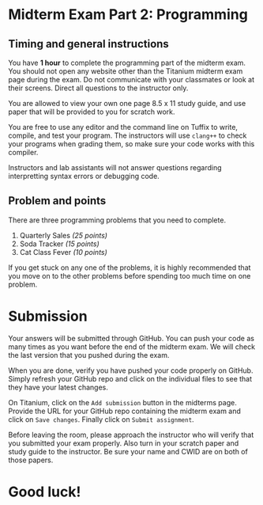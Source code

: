 # Midterm Exam Part 2: Programming
## Timing and general instructions
You have **1 hour** to complete the programming part of the midterm exam. You should not open any website other than the Titanium midterm exam page during the exam. Do not communicate with your classmates or look at their screens. Direct all questions to the instructor only.

You are allowed to view your own one page 8.5 x 11 study guide, and use paper that will be provided to you for scratch work.

You are free to use any editor and the command line on Tuffix to write, compile, and test your program. The instructors will use `clang++` to check your programs when grading them, so make sure your code works with this compiler.

Instructors and lab assistants will not answer questions regarding interpretting syntax errors or debugging code.

## Problem and points
There are three programming problems that you need to complete.

1. Quarterly Sales *(25 points)*
1. Soda Tracker *(15 points)*
1. Cat Class Fever *(10 points)*

If you get stuck on any one of the problems, it is highly recommended that you move on to the other problems before spending too much time on one problem.

# Submission
Your answers will be submitted through GitHub. You can push your code as many times as you want before the end of the midterm exam. We will check the last version that you pushed during the exam.

When you are done, verify you have pushed your code properly on GitHub. Simply refresh your GitHub repo and click on the individual files to see that they have your latest changes.

On Titanium, click on the `Add submission` button in the midterms page. Provide the URL for your GitHub repo containing the midterm exam and click on `Save changes`. Finally click on `Submit assignment`.

Before leaving the room, please approach the instructor who will verify that you submitted your exam properly. Also turn in your scratch paper and study guide to the instructor. Be sure your name and CWID are on both of those papers.

# Good luck!
